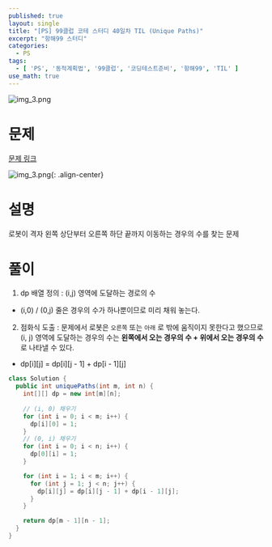 ```yaml
---
published: true
layout: single
title: "[PS] 99클럽 코테 스터디 40일차 TIL (Unique Paths)"
excerpt: "항해99 스터디"
categories:
  - PS
tags:
  - [ 'PS', '동적계획법', '99클럽', '코딩테스트준비', '항해99', 'TIL' ]
use_math: true
---
```



![img_3.png](https://zhtmr.github.io/static-files-for-posting/20240722/99club_TIL_thumbnail/%EA%B8%B0%EB%B3%B8%ED%98%951_java.png?raw=true)

# 문제

[문제 링크](https://leetcode.com/problems/unique-paths/)

![img_3.png](https://zhtmr.github.io/static-files-for-posting/20240830/ex.png?raw=true){: .align-center}

# 설명
로봇이 격자 왼쪽 상단부터 오른쪽 하단 끝까지 이동하는 경우의 수를 찾는 문제
# 풀이
1. dp 배열 정의 : (i,j) 영역에 도달하는 경로의 수
  - (i,0) / (0,j) 줄은 경우의 수가 하나뿐이므로 미리 채워 놓는다.
2. 점화식 도출 : 문제에서 로봇은 `오른쪽` 또는 `아래` 로 밖에 움직이지 못한다고 했으므로 (i, j) 영역에 도달하는 경우의 수는 **왼쪽에서 오는 경우의 수 + 위에서 오는 경우의 수**로 나타낼 수 있다.
  - dp[i][j] = dp[i][j - 1] + dp[i - 1][j] 


```java
class Solution {
  public int uniquePaths(int m, int n) {
    int[][] dp = new int[m][n];
    
    // (i, 0) 채우기
    for (int i = 0; i < m; i++) {
      dp[i][0] = 1;
    }
    // (0, i) 채우기
    for (int i = 0; i < n; i++) {
      dp[0][i] = 1;
    }

    for (int i = 1; i < m; i++) {
      for (int j = 1; j < n; j++) {
        dp[i][j] = dp[i][j - 1] + dp[i - 1][j];
      }
    }

    return dp[m - 1][n - 1];
  }
}
```
